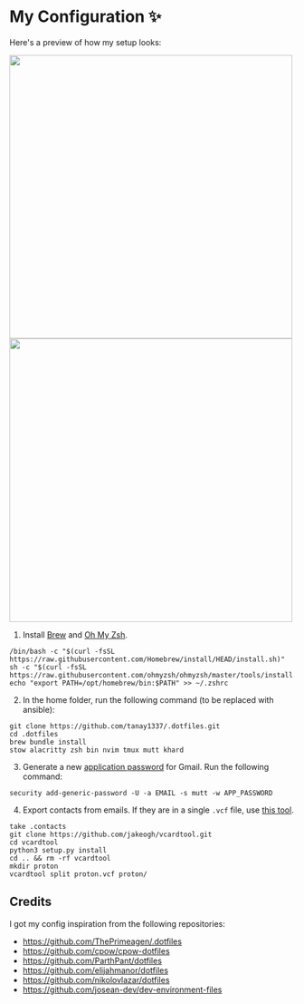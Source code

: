 # My Configuration ✨

Here's a preview of how my setup looks:

<img src="https://i.imgur.com/bEpKQQF.png" width="500" /> <img src="https://i.imgur.com/9ZQpWuX.jpeg" width="500" />

1. Install [Brew](https://brew.sh/) and [Oh My Zsh](https://ohmyz.sh/).

```
/bin/bash -c "$(curl -fsSL https://raw.githubusercontent.com/Homebrew/install/HEAD/install.sh)"
sh -c "$(curl -fsSL https://raw.githubusercontent.com/ohmyzsh/ohmyzsh/master/tools/install.sh)"
echo "export PATH=/opt/homebrew/bin:$PATH" >> ~/.zshrc
```

2. In the home folder, run the following command (to be replaced with ansible):

```
git clone https://github.com/tanay1337/.dotfiles.git
cd .dotfiles
brew bundle install
stow alacritty zsh bin nvim tmux mutt khard
```

3. Generate a new [application password](https://support.google.com/accounts/answer/185833?hl=en#zippy=%2Cwhy-you-may-need-an-app-password) for Gmail. Run the following command:
```
security add-generic-password -U -a EMAIL -s mutt -w APP_PASSWORD
```

4. Export contacts from emails. If they are in a single `.vcf` file, use [this tool](https://github.com/jakeogh/vcardtool).
```
take .contacts
git clone https://github.com/jakeogh/vcardtool.git
cd vcardtool
python3 setup.py install
cd .. && rm -rf vcardtool
mkdir proton
vcardtool split proton.vcf proton/
```

## Credits

I got my config inspiration from the following repositories:
- https://github.com/ThePrimeagen/.dotfiles
- https://github.com/cpow/cpow-dotfiles
- https://github.com/ParthPant/dotfiles
- https://github.com/elijahmanor/dotfiles
- https://github.com/nikolovlazar/dotfiles
- https://github.com/josean-dev/dev-environment-files
